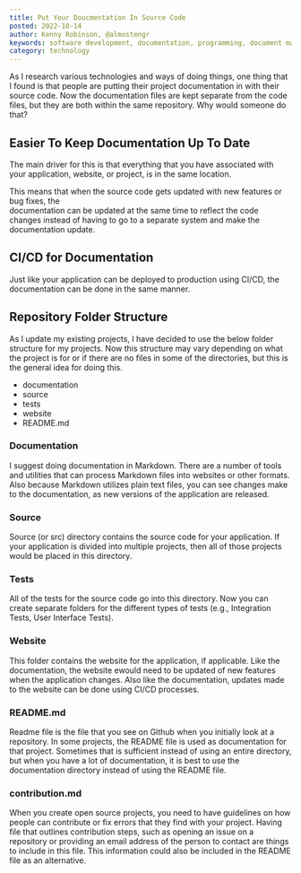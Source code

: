 ```yaml
---
title: Put Your Doucmentation In Source Code
posted: 2022-10-14
author: Kenny Robinson, @almostengr
keywords: software development, documentation, programming, document management
category: technology
---
```


As I research various technologies and ways of doing things, one thing that I found is that 
people are putting their project documentation in with their source code. Now the documentation
files are kept separate from the code files, but they are both within the same repository. 
Why would someone do that?

## Easier To Keep Documentation Up To Date

The main driver for this is that everything that you have associated with your application, 
website, or project, is in the same location. 

This means that when the source code gets updated with new features or bug fixes, the  
documentation can be updated at the same time to reflect the code changes instead of having to go 
to a separate system and make the documentation update.

## CI/CD for Documentation

Just like your application can be deployed to production using CI/CD, the documentation
can be done in the same manner. 

## Repository Folder Structure

As I update my existing projects, I have decided to use the below folder structure for my projects. 
Now this structure may vary depending on what the project is for or if there are no files in 
some of the directories, but this is the general idea for doing this. 

* documentation
* source
* tests
* website
* README.md

### Documentation

I suggest doing documentation in Markdown. There are a number of tools and utilities that can 
process Markdown files into websites or other formats. Also because Markdown utilizes plain 
text files, you can see changes make to the documentation, as new versions of the application 
are released.

### Source

Source (or src) directory contains the source code for your application. If your application is 
divided into multiple projects, then all of those projects would be placed in this directory.

### Tests

All of the tests for the source code go into this directory. Now you can create separate folders
for the different types of tests (e.g., Integration Tests, User Interface Tests). 

### Website

This folder contains the website for the application, if applicable. Like the documentation, the
website ewould need to be updated of new features when the application changes. Also like the 
documentation, updates made to the website can be done using CI/CD processes.

### README.md

Readme file is the file that you see on Github when you initially look at a repository. In some
projects, the README file is used as documentation for that project. Sometimes that is 
sufficient instead of using an entire directory, but when you have a lot of documentation, 
it is best to use the documentation directory instead of using the README file.

### contribution.md

When you create open source projects, you need to have guidelines on how people can contribute
or fix errors that they find with your project. Having file that outlines contribution steps, 
such as opening an issue on a repository
or providing an email address of the person to contact are things to include in this file. 
This information could also be included in the README file as an alternative.
